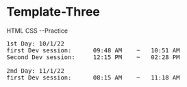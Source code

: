 # Template-Three

HTML CSS --Practice

<pre>
1st Day: 10/1/22
first Dev session:      09:48 AM    ~   10:51 AM
Second Dev session:     12:15 PM    ~   02:28 PM

2nd Day: 11/1/22
first Dev session:      08:15 AM    ~   11:18 AM

</pre>
